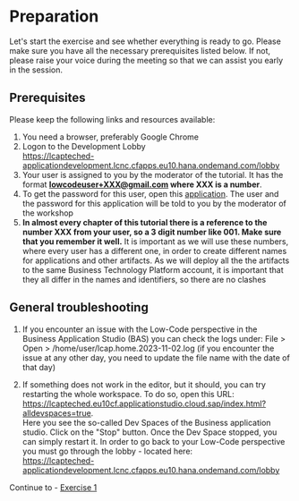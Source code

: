 # Preparation

Let's start the exercise and see whether everything is ready to go.
Please make sure you have all the necessary prerequisites listed below. If not, please raise your voice during the meeting so that we can assist you early in the session.

## Prerequisites
Please keep the following links and resources available:

1. You need a browser, preferably Google Chrome
1. Logon to the Development Lobby  
https://lcapteched-applicationdevelopment.lcnc.cfapps.eu10.hana.ondemand.com/lobby
1. Your user is assigned to you by the moderator of the tutorial. It has the format **lowcodeuser+XXX@gmail.com where XXX is a number**.
1. To get the password for this user, open this [application](https://lcapteched.launchpad.cfapps.eu10.hana.ondemand.com/lcapUserList.UserListUsers-0.0.1/index.html). The user and the password for this application will be told to you by the moderator of the workshop
1. **In almost every chapter of this tutorial there is a reference to the number XXX from your user, so a 3 digit number like 001. Make sure that you remember it well.** It is important as we will use these numbers, where every user has a different one, in order to create different names for applications and other artifacts. As we will deploy all the the artifacts to the same Business Technology Platform account, it is important that they all differ in the names and identifiers, so there are no clashes

## General troubleshooting

1. If you encounter an issue with the Low-Code perspective in the Business Application Studio (BAS) you can check the logs under: File > Open > /home/user/lcap.home.2023-11-02.log (if you encounter the issue at any other day, you need to update the file name with the date of that day)

1. If something does not work in the editor, but it should, you can try restarting the whole workspace. To do so, open this URL: https://lcapteched.eu10cf.applicationstudio.cloud.sap/index.html?alldevspaces=true.  
Here you see the so-called Dev Spaces of the Business application studio. Click on the "Stop" button. Once the Dev Space stopped, you can simply restart it. In order to go back to your Low-Code perspective you must go through the lobby - located here:  
https://lcapteched-applicationdevelopment.lcnc.cfapps.eu10.hana.ondemand.com/lobby  



Continue to - [Exercise 1](../Ex1/README.md)
